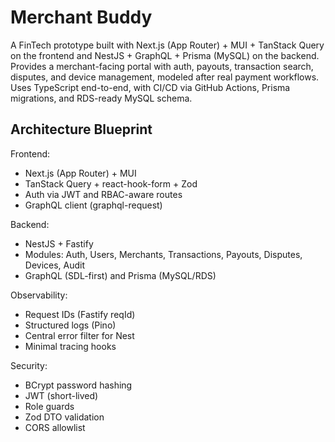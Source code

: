 # Merchant Buddy

A FinTech prototype built with Next.js (App Router) + MUI + TanStack Query on the frontend and NestJS + GraphQL + Prisma (MySQL) on the backend. Provides a merchant-facing portal with auth, payouts, transaction search, disputes, and device management, modeled after real payment workflows. Uses TypeScript end-to-end, with CI/CD via GitHub Actions, Prisma migrations, and RDS-ready MySQL schema.

## Architecture Blueprint

Frontend:
- Next.js (App Router) + MUI
- TanStack Query + react-hook-form + Zod
- Auth via JWT and RBAC-aware routes
- GraphQL client (graphql-request)

Backend:
- NestJS + Fastify
- Modules: Auth, Users, Merchants, Transactions, Payouts, Disputes, Devices, Audit
- GraphQL (SDL-first) and Prisma (MySQL/RDS)

Observability:
- Request IDs (Fastify reqId)
- Structured logs (Pino)
- Central error filter for Nest
- Minimal tracing hooks

Security:
- BCrypt password hashing
- JWT (short-lived)
- Role guards
- Zod DTO validation
- CORS allowlist